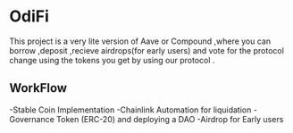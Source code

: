 # OdiFi

This project is a very lite version of Aave or Compound ,where you can borrow ,deposit ,recieve airdrops(for early users) and vote for the protocol change using the tokens you get by using our protocol .

## WorkFlow

-Stable Coin Implementation
-Chainlink Automation for liquidation
-Governance Token (ERC-20) and deploying a DAO
-Airdrop for Early users
